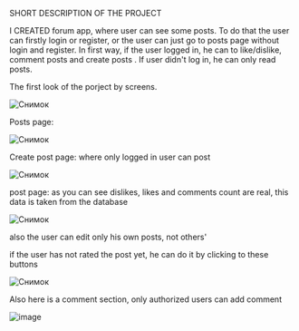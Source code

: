 SHORT DESCRIPTION OF THE PROJECT

I CREATED forum app, where user can see some posts. To do that the user can firstly login or register, or the user can just go to posts page without login and register.
In first way, if the user logged in, he can to like/dislike, comment posts and create posts . If user didn't log in, he can only read posts.


The first look of the porject by screens.


![Снимок](https://user-images.githubusercontent.com/63951641/113729493-e2804b00-9718-11eb-9b36-099c057726e1.PNG)


Posts page:

![Снимок](https://user-images.githubusercontent.com/63951641/113729808-2b380400-9719-11eb-8fa7-10d841f213e5.PNG)


Create post page: where only logged in user can post

![Снимок](https://user-images.githubusercontent.com/63951641/113729963-47d43c00-9719-11eb-9d0a-3e6371cd4a7f.PNG)


post page: as you can see dislikes, likes and comments count are real, this data is taken from the database

![Снимок](https://user-images.githubusercontent.com/63951641/113730325-9b468a00-9719-11eb-92b7-ab6d3480a3b5.PNG)

also the user can edit only his own posts, not others'

if the user has not  rated the post yet, he can do it by clicking to these buttons


![Снимок](https://user-images.githubusercontent.com/63951641/113731036-3e979f00-971a-11eb-912c-2f81584a5285.PNG)


Also here is a comment section, only authorized users can add comment

![image](https://user-images.githubusercontent.com/63951641/113731188-6424a880-971a-11eb-8d08-e488f224d912.png)






